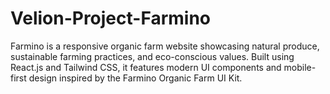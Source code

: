 # Velion-Project-Farmino
 Farmino is a responsive organic farm website showcasing natural produce, sustainable farming practices, and eco-conscious values. Built using React.js and Tailwind CSS, it features modern UI components and mobile-first design inspired by the Farmino Organic Farm UI Kit.
